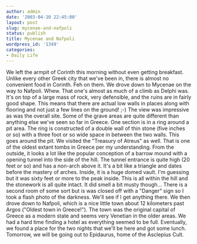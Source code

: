 ```yaml
---
author: admin
date: '2003-04-10 22:45:00'
layout: post
slug: mycenae-and-nafpoli
status: publish
title: Mycenae and Nafpoli
wordpress_id: '1349'
categories:
- Daily Life
---
```


We left the armpit of Corinth this morning without even getting
breakfast. Unlike every other Greek city that we've been in, there is
almost no convenient food in Corinth. Feh on them. We drove down to
Mycenae on the way to Nafpoli. Whew. That one's almost as much of a
climb as Delphi was. It's on top of a large mass of rock, very
defensible, and the ruins are in fairly good shape. This means that
there are actual low walls in places along with flooring and not just a
few lines on the ground! ;-) The view was impressive as was the overall
site. Some of the grave areas are quite different than anything else
we've seen so far in Greece. One section is in a ring around a pit area.
The ring is constructed of a double wall of thin stone (five inches or
so) with a three foot or so wide space in between the two walls. This
goes around the pit. We visited the "Treasury of Atreus" as well. That
is one of the oldest extant tombs in Greece per my understanding. From
the outside, it looks a lot like the popular conception of a barrow
mound with a opening tunnel into the side of the hill. The tunnel
entrance is quite high (20 feet or so) and has a non-arch above it. It's
a bit like a triangle and dates before the mastery of arches. Inside, it
is a huge domed vault. I'm guessing but it was sixty feet or more to the
peak inside. This is all within the hill and the stonework is all quite
intact. It did smell a bit musty though... There is a second room of
some sort but is was closed off with a "Danger" sign so I took a flash
photo of the darkness. We'll see if I get anything there. We then drove
down to Nafpoli, which is a nice little town about 12 kilometers past
Argos ("Oldest town in Greece!"). The town was the original capital of
Greece as a modern state and seems very Venetian in the older areas. We
had a hard time finding a hotel as everything seemed to be full.
Eventually, we found a place for the two nights that we'll be here and
got some lunch. Tomorrow, we will be going out to Epidaurus, home of the
Asclepius Cult.
